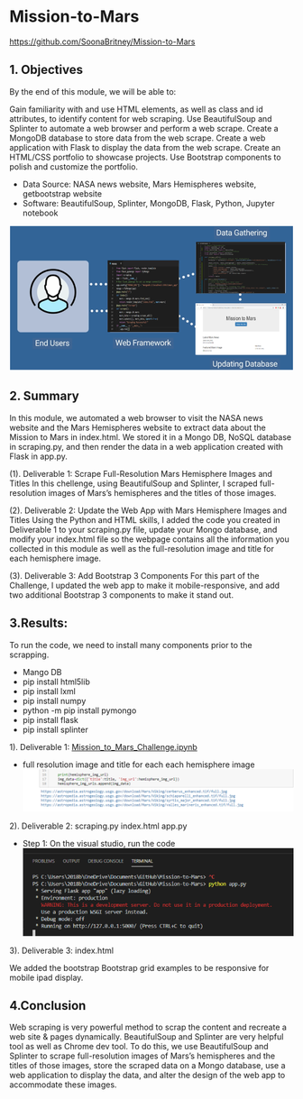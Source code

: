 # Mission-to-Mars


https://github.com/SoonaBritney/Mission-to-Mars



## 1. Objectives

By the end of this module, we will be able to:

Gain familiarity with and use HTML elements, as well as class and id attributes, to identify content for web scraping.
Use BeautifulSoup and Splinter to automate a web browser and perform a web scrape.
Create a MongoDB database to store data from the web scrape.
Create a web application with Flask to display the data from the web scrape.
Create an HTML/CSS portfolio to showcase projects.
Use Bootstrap components to polish and customize the portfolio.

- Data Source: NASA news website, Mars Hemispheres website, getbootstrap website
- Software: BeautifulSoup, Splinter, MongoDB, Flask, Python, Jupyter notebook

![scrapping tools & data flow](https://github.com/SoonaBritney/Mission-to-Mars/blob/main/scrapping_tools.png)

## 2. Summary
In this module, we automated a web browser to visit the NASA news website and the Mars Hemispheres website to extract data about the Mission to Mars in index.html. We stored it in a Mongo DB, NoSQL database in scraping.py, and then render the data in a web application created with Flask in app.py.

(1). Deliverable 1: Scrape Full-Resolution Mars Hemisphere Images and Titles
In this chellenge, using BeautifulSoup and Splinter, I scraped full-resolution images of Mars’s hemispheres and the titles of those images.

(2). Deliverable 2: Update the Web App with Mars Hemisphere Images and Titles
Using the Python and HTML skills, I added the code you created in Deliverable 1 to your scraping.py file, update your Mongo database, and modify your index.html file so the webpage contains all the information you collected in this module as well as the full-resolution image and title for each hemisphere image.

(3). Deliverable 3: Add Bootstrap 3 Components
For this part of the Challenge, I updated the web app to make it mobile-responsive, and add two additional Bootstrap 3 components to make it stand out.


## 3.Results:
To run the code, we need to install many components prior to the scrapping.
- Mango DB
- pip install html5lib
- pip install lxml
- pip install numpy 
- python -m pip install pymongo
- pip install flask
- pip install splinter

1). Deliverable 1: 
[Mission_to_Mars_Challenge.ipynb](https://github.com/SoonaBritney/Mission-to-Mars/blob/main/Mission_to_Mars_Challenge.ipynb)

- full resolution image and title for each each hemisphere image
![screenshot - title and images](https://github.com/SoonaBritney/Mission-to-Mars/blob/main/Capture_hemisphere_image_title_path.PNG) 

2). Deliverable 2: 
scraping.py
index.html
app.py
- Step 1: On the visual studio, run the code
![commnad line](https://github.com/SoonaBritney/Mission-to-Mars/blob/main/Capture_commandline_VS.PNG) 

3). Deliverable 3: 
index.html

We added the bootstrap Bootstrap grid examples to be responsive for mobile ipad display.

## 4.Conclusion
Web scraping is very powerful method to scrap the content and recreate a web site & pages dynamically. BeautifulSoup and Splinter are very helpful tool  as well as Chrome dev tool. To do this, we use BeautifulSoup and Splinter to scrape full-resolution images of Mars’s hemispheres and the titles of those images, store the scraped data on a Mongo database, use a web application to display the data, and alter the design of the web app to accommodate these images.



